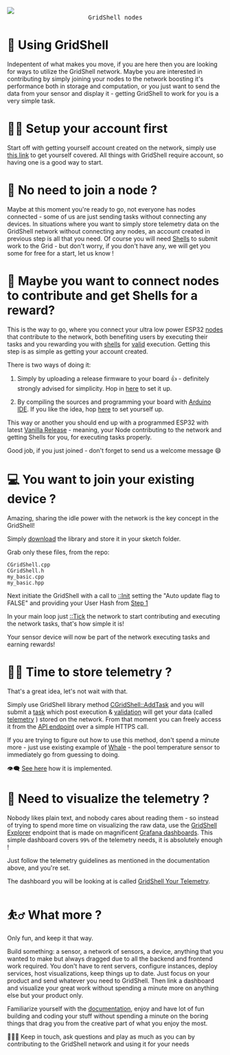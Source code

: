 <img src="https://github.com/invpe/GridShell/assets/106522950/ad0ffc49-d470-45f9-923d-86fc8966c7b7">
<div align=center><tt>GridShell nodes</tt></div>

# 📘 Using GridShell

Indepentent of what makes you move, if you are here then you are looking for ways to utilize the GridShell network.
Maybe you are interested in contributing by simply joining your nodes to the network boosting it's performance both in storage and computation,
or you just want to send the data from your sensor and display it - getting GridShell to work for you is a very simple task.

# 👨‍🦲 Setup your account first

Start off with getting yourself account created on the network, simply use [this link](https://github.com/invpe/gridshell/blob/main/Documentation/Tutorials/Join.md#create-account-on-the-testnet) to get yourself covered. All things with GridShell require account, so having one is a good way to start.

# 🥬 No need to join a node ?

Maybe at this moment you're ready to go, not everyone has nodes connected - some of us are just sending tasks without connecting any devices.
In situations where you want to simply store telemetry data on the GridShell network without connecting any nodes, an account created in previous step is all that you need.
Of course you will need [Shells](https://github.com/invpe/GridShell/blob/main/Documentation/Tutorials/Shells.md) to submit work to the Grid - but don't worry,
if you don't have any, we will get you some for free for a start, let us know !

# 🔌 Maybe you want to connect nodes to contribute and get Shells for a reward?

This is the way to go, where you connect your ultra low power ESP32 [nodes](https://github.com/invpe/GridShell/blob/main/Documentation/Tutorials/Nodes.md) that contribute to the network, 
both benefiting users by executing their tasks and you rewarding you with [shells](https://github.com/invpe/GridShell/blob/main/Documentation/Tutorials/Shells.md) for [valid](https://github.com/invpe/GridShell/blob/main/Documentation/Tutorials/Validation.md) execution. Getting this step is as simple as getting your account created.

There is two ways of doing it:

1. Simply by uploading a release firmware to your board 👍 - definitely strongly advised for simplicity.
Hop in [here](https://github.com/invpe/GridShell/blob/main/Documentation/Tutorials/Join.md#setup-from-a-release-file) to set it up.

2. By compiling the sources and programming your board with [Arduino IDE](https://www.arduino.cc/en/software/).
If you like the idea, hop [here](https://github.com/invpe/GridShell/blob/main/Documentation/Tutorials/Join.md#setup-from-sources) to set yourself up.

This way or another you should end up with a programmed ESP32 with latest [Vanilla Release](https://github.com/invpe/GridShell/releases) - meaning, your Node contributing to the network and getting Shells for you, for executing tasks properly. 

Good job, if you just joined - don't forget to send us a welcome message 😄

# 💻 You want to join your existing device ?

Amazing, sharing the idle power with the network is the key concept in the GridShell!

Simply [download](https://github.com/invpe/GridShell/tree/main/Sources/GridShell) the library and store it in your sketch folder. 

Grab only these files, from the repo:

```
CGridShell.cpp
CGridShell.h
my_basic.cpp
my_basic.hpp
```

Next initiate the GridShell with a call to [::Init](https://github.com/invpe/GridShell/blob/17ae6bf044d357150c0bae0ab921022d1807206e/Sources/Integrations/Whale/Whale.ino#L99) setting the "Auto update flag to FALSE" and providing your User Hash from [Step 1](https://github.com/invpe/GridShell/blob/main/Documentation/Tutorials/Use.md#-setup-your-account-first)

In your main loop just [::Tick](https://github.com/invpe/GridShell/blob/17ae6bf044d357150c0bae0ab921022d1807206e/Sources/Integrations/Whale/Whale.ino#L120) the network to start contributing and executing the network tasks, that's how simple it is!

Your sensor device will now be part of the network executing tasks and earning rewards!

# 🧑‍🍳 Time to store telemetry ?

That's a great idea, let's not wait with that.

Simply use GridShell library method [CGridShell::AddTask](https://github.com/invpe/GridShell/blob/4646432a7b02208b37f3177719b95c06f6a19a03/Sources/GridShell/CGridShell.cpp#L748) and you will submit a [task](https://github.com/invpe/gridshell/blob/main/Documentation/Tutorials/Task.md) which post execution & [validation](https://github.com/invpe/gridshell/blob/main/Documentation/Tutorials/Validation.md) will get your data (called [telemetry](https://github.com/invpe/GridShell/blob/main/Documentation/Tutorials/Telemetry.md) ) stored on the network. From that moment you can freely access it from the [API endpoint](https://github.com/invpe/GridShell/tree/main/Documentation/API) over a simple HTTPS call.

If you are trying to figure out how to use this method, don't spend a minute more - just use existing example of [Whale](https://github.com/invpe/GridShell/blob/main/Sources/Integrations/Whale/Whale.ino) - the pool temperature sensor to immediately go from guessing to doing. 

👁️‍🗨️ [See here](https://github.com/invpe/GridShell/blob/4646432a7b02208b37f3177719b95c06f6a19a03/Sources/Integrations/Whale/Whale.ino#L175) how it is implemented.


# 📱 Need to visualize the telemetry ?

Nobody likes plain text, and nobody cares about reading them - so instead of trying to spend more time on visualizing the raw data, use the [GridShell Explorer](https://github.com/invpe/GridShell/blob/main/Documentation/Tutorials/Explorer.md) endpoint that is made on magnificent [Grafana dashboards](https://grafana.com/). This simple dashboard covers `99%` of the telemetry needs, it is absolutely enough !

Just follow the telemetry guidelines as mentioned in the documentation above, and you're set.

The dashboard you will be looking at is called [GridShell Your Telemetry](https://github.com/invpe/GridShell/blob/main/Documentation/Tutorials/Explorer.md#gridshell-your-telemetry-link).

# ⛹️‍♂️ What more ?

Only fun, and keep it that way.

Build something: a sensor, a network of sensors, a device, anything that you wanted to make but always dragged due to all the backend and frontend work required.
You don't have to rent servers, configure instances, deploy services, host visualizations, keep things up to date. Just focus on your product and send whatever you need to GridShell.
Then link a dashboard and visualize your great work without spending a minute more on anything else but your product only.

Familiarize yourself with the [documentation](https://github.com/invpe/GridShell/tree/main/Documentation/Tutorials), enjoy and have lot of fun building and coding your stuff without spending a minute on the boring things that drag you from the creative part of what you enjoy the most.

🧑‍🤝‍🧑 Keep in touch, ask questions and play as much as you can by contributing to the GridShell network and using it for your needs 


